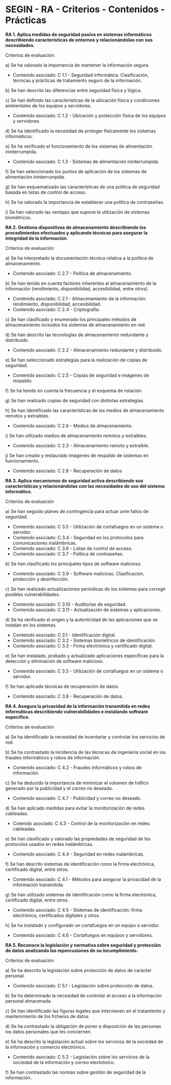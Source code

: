 # SEGIN - RA - Criterios - Contenidos - Prácticas

**RA 1. Aplica medidas de seguridad pasiva en sistemas informáticos describiendo características de entornos y relacionándolas con sus necesidades.**

Criterios de evaluación:

a) Se ha valorado la importancia de mantener la información segura.&#x20;

* Contenido asociado: C 1.1 - Seguridad informática. Clasificación, técnicas y prácticas de tratamiento seguro de la información.

b) Se han descrito las diferencias entre seguridad física y lógica.

c) Se han definido las características de la ubicación física y condiciones ambientales de los equipos y servidores.

* Contenido asociado: C 1.2 - Ubicación y protección física de los equipos y servidores.

d) Se ha identificado la necesidad de proteger físicamente los sistemas informáticos.

e) Se ha verificado el funcionamiento de los sistemas de alimentación ininterrumpida.

* Contenido asociado: C 1.3 - Sistemas de alimentación ininterrumpida.

f) Se han seleccionado los puntos de aplicación de los sistemas de alimentación ininterrumpida.

g) Se han esquematizado las características de una política de seguridad basada en listas de control de acceso.

h) Se ha valorado la importancia de establecer una política de contraseñas.

i) Se han valorado las ventajas que supone la utilización de sistemas biométricos.





**RA 2. Gestiona dispositivos de almacenamiento describiendo los procedimientos efectuados y aplicando técnicas para asegurar la integridad de la información.**

Criterios de evaluación

a) Se ha interpretado la documentación técnica relativa a la política de almacenamiento.

* Contenido asociado: C 2.7 - Política de almacenamiento.

b) Se han tenido en cuenta factores inherentes al almacenamiento de la información (rendimiento, disponibilidad, accesibilidad, entre otros).

* Contenido asociado: C 2.1 - Almacenamiento de la información: rendimiento, disponibilidad, accesibilidad.
* Contenido asociado: C 2.4 - Criptografía.

c) Se han clasificado y enumerado los principales métodos de almacenamiento incluidos los sistemas de almacenamiento en red.

d) Se han descrito las tecnologías de almacenamiento redundante y distribuido.

* Contenido asociado: C 2.2 - Almacenamiento redundante y distribuido.

e) Se han seleccionado estrategias para la realización de copias de seguridad.

* Contenido asociado: C 2.5 - Copias de seguridad e imágenes de respaldo.

f) Se ha tenido en cuenta la frecuencia y el esquema de rotación.

g) Se han realizado copias de seguridad con distintas estrategias.

h) Se han identificado las características de los medios de almacenamiento remotos y extraíbles.

* Contenido asociado: C 2.6 - Medios de almacenamiento.

i) Se han utilizado medios de almacenamiento remotos y extraíbles.

* Contenido asociado: C 2.3 - Almacenamiento remoto y extraíble.

j) Se han creado y restaurado imágenes de respaldo de sistemas en funcionamiento.

* Contenido asociado: C 2.8 - Recuperación de datos







**RA 3. Aplica mecanismos de seguridad activa describiendo sus características y relacionándolas con las necesidades de uso del sistema informático.**

Criterios de evaluación

a) Se han seguido planes de contingencia para actuar ante fallos de seguridad.

* Contenido asociado: C 3.5 - Utilización de cortafuegos en un sistema o servidor.
* Contenido asociado: C 3.4 - Seguridad en los protocolos para comunicaciones inalámbricas.
* Contenido asociado: C 3.6 - Listas de control de acceso.
* Contenido asociado: C 3.7 - Política de contraseñas.

b) Se han clasificado los principales tipos de software malicioso.

* Contenido asociado: C 3.9 - Software malicioso. Clasificación, protección y desinfección.

c) Se han realizado actualizaciones periódicas de los sistemas para corregir posibles vulnerabilidades.

* Contenido asociado: C 3.10 - Auditorias de seguridad.
* Contenido asociado: C 3.11 - Actualización de sistemas y aplicaciones.

d) Se ha verificado el origen y la autenticidad de las aplicaciones que se instalan en los sistemas.

* Contenido asociado: C 3.1 - Identificación digital.
* Contenido asociado: C 3.2 - Sistemas biométricos de identificación.
* Contenido asociado: C 3.3 - Firma electrónica y certificado digital.

e) Se han instalado, probado y actualizado aplicaciones específicas para la detección y eliminación de software malicioso.

* Contenido asociado: C 3.5 - Utilización de cortafuegos en un sistema o servidor.

f) Se han aplicado técnicas de recuperación de datos.

* Contenido asociado: C 3.8 - Recuperación de datos.





**RA 4. Asegura la privacidad de la información transmitida en redes informáticas describiendo vulnerabilidades e instalando software específico.**

Criterios de evaluación

a) Se ha identificado la necesidad de inventariar y controlar los servicios de red.

b) Se ha contrastado la incidencia de las técnicas de ingeniería social en los fraudes informáticos y robos de información.

* Contenido asociado: C 4.2 - Fraudes informáticos y robos de información.

c) Se ha deducido la importancia de minimizar el volumen de tráfico generado por la publicidad y el correo no deseado.

* Contenido asociado: C 4.7 - Publicidad y correo no deseado.

d) Se han aplicado medidas para evitar la monitorización de redes cableadas.

* Cotenido asociado: C 4.3 - Control de la monitorización en redes cableadas.

e) Se han clasificado y valorado las propiedades de seguridad de los protocolos usados en redes inalámbricas.

* Contenido asociado: C 4.4 - Seguridad en redes inalámbricas.

f) Se han descrito sistemas de identificación como la firma electrónica, certificado digital, entre otros.

* Contenido asociado: C 4.1 - Métodos para asegurar la privacidad de la información transmitida.

g) Se han utilizado sistemas de identificación como la firma electrónica, certificado digital, entre otros.

* Contenido asociado: C 4.5 - Sistemas de identificación: firma electrónica, certificados digitales y otros.

h) Se ha instalado y configurado un cortafuegos en un equipo o servidor.

* Contenido asociado: C 4.6 - Cortafuegos en equipos y servidores.





**RA 5. Reconoce la legislación y normativa sobre seguridad y protección de datos analizando las repercusiones de su incumplimiento.**

Criterios de evaluación

a) Se ha descrito la legislación sobre protección de datos de carácter personal.

* Contenido asociado: C 5.1 - Legislación sobre protección de datos.

b) Se ha determinado la necesidad de controlar el acceso a la información personal almacenada.

c) Se han identificado las figuras legales que intervienen en el tratamiento y mantenimiento de los ficheros de datos.

d) Se ha contrastado la obligación de poner a disposición de las personas los datos personales que les conciernen.

e) Se ha descrito la legislación actual sobre los servicios de la sociedad de la información y comercio electrónico.

* Contenido asociado: C 5.2 - Legislación sobre los servicios de la sociedad de la información y correo electrónico.

f) Se han contrastado las normas sobre gestión de seguridad de la información.
